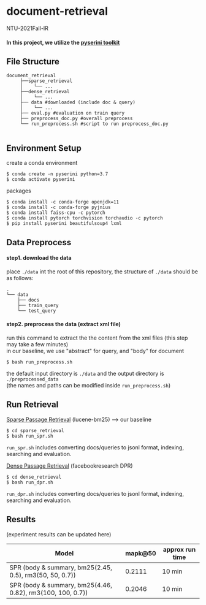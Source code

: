 # document-retrieval
NTU-2021Fall-IR

#### In this project, we utilize the [pyserini toolkit](https://github.com/castorini/pyserini)

File Structure
---
```
document_retrieval
     ├──sparse_retrieval
     │    └── ...
     ├──dense_retrieval
     │    └── ...
     ├── data #downloaded (include doc & query)
     │    └── ...
     ├── eval.py #evaluation on train query
     ├── preprocess_doc.py #overall preprocess
     └── run_preprocess.sh #script to run preprocess_doc.py
 
```

Environment Setup
---
create a conda environment
```
$ conda create -n pyserini python=3.7
$ conda activate pyserini
```
packages
```
$ conda install -c conda-forge openjdk=11
$ conda install -c conda-forge pyjnius 
$ conda install faiss-cpu -c pytorch
$ conda install pytorch torchvision torchaudio -c pytorch
$ pip install pyserini beautifulsoup4 lxml
```

Data Preprocess 
---
#### step1. download the data
place `./data` int the root of this repository, the structure of `./data` should be as follows:
```
.
└── data
    ├── docs
    ├── train_query
    └── test_query
```
#### step2. preprocess the data (extract xml file)
run this command to extract the the content from the xml files (this step may take a few minutes) \
in our baseline, we use  "abstract" for query, and "body" for document

```
$ bash run_preprocess.sh
```
the default input directory is `./data` and the output directory is `./preprocessed_data` \
(the names and paths can be modified inside `run_preprocess.sh`)

Run Retrieval 
---

[Sparse Passage Retrieval](https://github.com/castorini/pyserini#how-do-i-index-and-search-my-own-documents) (lucene-bm25) ⟶ our baseline
```
$ cd sparse_retrieval
$ bash run_spr.sh
```
`run_spr.sh` includes converting docs/queries to jsonl format, indexing, searching and evaluation.

[Dense Passage Retrieval](https://github.com/castorini/pyserini/blob/master/docs/experiments-dpr.md) (facebookresearch DPR)
```
$ cd dense_retrieval
$ bash run_dpr.sh
```
`run_dpr.sh` includes converting docs/queries to jsonl format, indexing, searching and evaluation.


Results
---
(experiment results can be updated here)

| Model       | mapk@50     | approx run time |
| ----------- | ----------- | --------------- |
| SPR (body & summary, bm25(2.45, 0.5), rm3(50, 50, 0.7)) | 0.2111 | 10 min |
| SPR (body & summary, bm25(4.46, 0.82), rm3(100, 100, 0.7)) | 0.2046 | 10 min |
